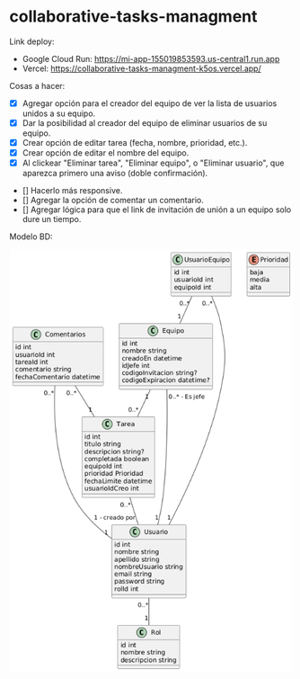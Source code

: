 # collaborative-tasks-managment

Link deploy:
- Google Cloud Run: https://mi-app-155019853593.us-central1.run.app
- Vercel: https://collaborative-tasks-managment-k5os.vercel.app/

Cosas a hacer:
- [x] Agregar opción para el creador del equipo de ver la lista de usuarios unidos a su equipo.
- [x] Dar la posibilidad al creador del equipo de eliminar usuarios de su equipo.
- [x] Crear opción de editar tarea (fecha, nombre, prioridad, etc.).
- [x] Crear opción de editar el nombre del equipo.
- [X] Al clickear "Eliminar tarea", "Eliminar equipo", o "Eliminar usuario", que aparezca primero una aviso (doble confirmación).
- [] Hacerlo más responsive.
- [] Agregar la opción de comentar un comentario.
- [] Agregar lógica para que el link de invitación de unión a un equipo solo dure un tiempo.

Modelo BD:

![Modelo relacional de mi base de datos](assets/ModeloBD.png)
